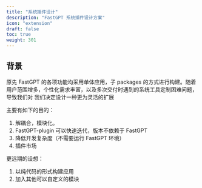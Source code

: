 ```yaml
---
title: "系统插件设计"
description: "FastGPT 系统插件设计方案"
icon: "extension"
draft: false
toc: true
weight: 301
---
```


## 背景

原先 FastGPT 的各项功能均采用单体应用，子 packages 的方式进行构建。随着用户范围增多，个性化需求丰富，以及多次交付时遇到的系统工具定制困难问题，导致我们对
我们决定设计一种更为灵活的扩展

主要有如下的目的：
1. 解耦合，模块化。
2. FastGPT-plugin 可以快速迭代，版本不依赖于 FastGPT
3. 降低开发复杂度（不需要运行 FastGPT 环境）
4. 插件市场

更远期的设想：
1. 以纯代码的形式构建应用
2. 加入其他可以自定义的模块
